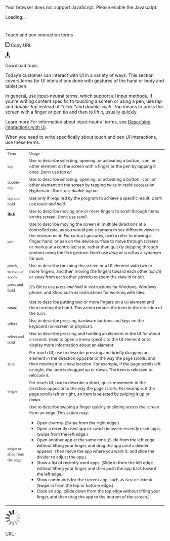 Your browser does not support JavaScript. Please enable the Javascript.

Loading...

# 

Touch and pen interaction terms

![Copy URL](touch-pen-interaction-terms_files/Copy.png)
Copy URL

![Download](touch-pen-interaction-terms_files/Download.png)

Download topic

Today’s
customer can interact with UI in a variety of ways. This section
covers terms for UI interactions done with gestures of
the hand or body and tablet pen. 

In general, use input-neutral terms, which support all input methods. If you're writing content specific to touching a screen or using a pen, use *tap* and *double-tap* instead of *click *and *double-click*. *Tap* means to press the screen with a finger or pen tip and then to lift it, usually quickly. 

Learn more For information about input-neutral terms, see [Describing interactions with UI](https://worldready.cloudapp.net/Styleguide/Read?id=2700&topicid=26472).

When you need to write specifically about touch and pen UI interactions, use these terms. 

<table>
<tbody>
<tr class="odd">
<td><span style="font-family: Segoe UI Semibold; font-size: small;">Term</span></td>
<td><span style="font-family: Segoe UI Semibold; font-size: small;">Usage</span></td>
</tr>
<tr class="even">
<td><div>
<span style="font-family: Segoe UI Semibold; font-size: small;">tap</span>
</div></td>
<td><div>
<span style="font-family: Segoe UI; font-size: small;">Use to describe selecting, opening, or activating a button, icon, or other element on the screen with a finger or the pen by tapping it once. Don’t use </span><em><span style="font-family: Segoe UI; font-size: small;">tap on.</span></em>
</div></td>
</tr>
<tr class="odd">
<td><div>
<span style="font-family: Segoe UI Semibold; font-size: small;">double-tap</span>
</div></td>
<td><div>
<span style="font-family: Segoe UI; font-size: small;">Use to describe selecting, opening, or activating a button, icon, or other element on the screen by tapping twice in rapid succession. Hyphenate. Don’t use </span><em><span style="font-family: Segoe UI; font-size: small;">double-tap on. </span></em>
</div></td>
</tr>
<tr class="even">
<td><div>
<span style="font-family: Segoe UI Semibold; font-size: small;">tap and hold</span>
</div></td>
<td><div>
<span style="font-family: Segoe UI; font-size: small;">Use only </span><span style="font-family: Segoe UI; font-size: small;"><span style="font-family: Segoe UI; font-size: small;">if required by the program to achieve a specific result. Don’t use </span><em>touch and hold</em><span style="font-family: Segoe UI; font-size: small;">.</span></span>
</div></td>
</tr>
<tr class="odd">
<td><div>
<strong><span style="font-family: Segoe UI Semibold; font-size: small;">flick</span></strong>
</div></td>
<td><div>
<span style="font-family: Segoe UI; font-size: small;">Use to describe moving one or more fingers to scroll through items on the screen. Don’t use </span><em><span style="font-family: Segoe UI; font-size: small;">scroll</span></em><span style="font-family: Segoe UI; font-size: small;">.</span>
</div></td>
</tr>
<tr class="even">
<td><div>
<span style="font-family: Segoe UI Semibold; font-size: small;">pan</span>
</div></td>
<td><div>
<span style="font-family: Segoe UI; font-size: small;">Use to describe moving the screen in multiple directions at a controlled rate, as you would </span><em><span style="font-family: Segoe UI; font-size: small;">pan</span></em><span style="font-family: Segoe UI; font-size: small;"> a camera to see different views in the environment. For contact gestures, use to refer to moving a finger, hand, or pen on the device surface to move through screens or menus at a controlled rate, rather than quickly skipping through content using the flick gesture. Don’t use </span><em><span style="font-family: Segoe UI; font-size: small;">drag</span></em><span style="font-family: Segoe UI; font-size: small;"> or </span><em><span style="font-family: Segoe UI; font-size: small;">scroll</span></em><span style="font-family: Segoe UI; font-size: small;"> as a synonym for </span><em><span style="font-family: Segoe UI; font-size: small;">pan</span></em><span style="font-family: Segoe UI; font-size: small;">.</span>
</div></td>
</tr>
<tr class="odd">
<td><div>
<span style="font-family: Segoe UI Semibold; font-size: small;">pinch, stretch to zoom</span>
</div></td>
<td><div>
<span style="font-family: Segoe UI; font-size: small;">Use to describe touching the screen or a UI element with two or more fingers, and then moving the fingers toward each other (</span><em><span style="font-family: Segoe UI; font-size: small;">pinch</span></em><span style="font-family: Segoe UI; font-size: small;">) or away from each other (</span><em><span style="font-family: Segoe UI; font-size: small;">stretch</span></em><span style="font-family: Segoe UI; font-size: small;">) to zoom the view in or out.</span>
</div></td>
</tr>
<tr class="even">
<td><div>
<span style="font-family: Segoe UI Semibold; font-size: small;">press and hold</span>
<p></p>
</div></td>
<td><span style="font-family: Segoe UI; font-size: small;">It's OK to use </span><em><span style="font-family: Segoe UI; font-size: small;">press and hold</span></em><span style="font-family: Segoe UI; font-size: small;"> in instructions for Windows, Windows phone, and Xbox, such as instructions for working with tiles.</span></td>
</tr>
<tr class="odd">
<td><div>
<span style="font-family: Segoe UI Semibold; font-size: small;">rotate</span>
</div></td>
<td><div>
<span style="font-family: Segoe UI; font-size: small;">Use to describe putting two or more fingers on a UI element and then turning the hand. This action rotates the item in the direction of the turn. </span>
</div></td>
</tr>
<tr class="even">
<td><div>
<span style="font-family: Segoe UI Semibold; font-size: small;">select</span>
</div></td>
<td><div>
<span style="font-family: Segoe UI; font-size: small;">Use to describe pressing hardware buttons and keys on the keyboard (on-screen or physical). </span>
</div></td>
</tr>
<tr class="odd">
<td><div>
<span style="font-family: Segoe UI Semibold; font-size: small;">select and hold</span>
</div></td>
<td><div>
<span style="font-family: Segoe UI; font-size: small;">Use to describe pressing and holding an element in the UI for about a second. Used to open a menu specific to the UI element or to display more information about an element.</span>
</div></td>
</tr>
<tr class="even">
<td><div>
<span style="font-family: Segoe UI Semibold; font-size: small;">slide</span>
</div></td>
<td><div>
<span style="font-family: Segoe UI; font-size: small;">For touch UI, use to describe pressing and briefly dragging an element in the direction opposite to the way the page scrolls, and then moving it to a new location. For example, if the page scrolls left or right, the item is dragged up or down. The item is released to relocate it. </span>
</div></td>
</tr>
<tr class="odd">
<td><div>
<span style="font-family: Segoe UI Semibold; font-size: small;">swipe</span>
</div></td>
<td><div>
<span style="font-family: Segoe UI; font-size: small;">For touch UI, use to describe a short, quick movement in the direction opposite to the way the page scrolls. For example, if the page scrolls left or right, an item is selected by swiping it up or down. </span>
</div></td>
</tr>
<tr class="even">
<td><div>
<span style="font-family: Segoe UI Semibold; font-size: small;">swipe or slide from the edge</span>
</div></td>
<td><div>
<span style="font-family: Segoe UI; font-size: small;">Use to describe swiping a finger quickly or sliding across the screen from an edge. This action may:</span>
</div>
<ul>
<li><span style="font-family: Segoe UI; font-size: small;">Open charms. (Swipe from the right edge.)</span></li>
<li><span style="font-family: Segoe UI; font-size: small;">Open a recently used app or switch between recently used apps. (Swipe from the left edge.) </span></li>
<li><span style="font-family: Segoe UI; font-size: small;">Open another app at the same time. (Slide from the left edge without lifting your finger, and drag the app until a divider appears. Then move the app where you want it, and slide the divider to adjust the app.) </span></li>
<li><span style="font-family: Segoe UI; font-size: small;">Show a list of recently used apps. (Slide in from the left edge without lifting your finger, and then push the app back toward the left edge.)</span></li>
<li><span style="font-family: Segoe UI; font-size: small;">Show commands for the current app, such as </span><span style="font-family: Segoe UI Semibold; font-size: small;">New</span><span style="font-family: Segoe UI; font-size: small;"> or </span><span style="font-family: Segoe UI Semibold; font-size: small;">Refresh</span><span style="font-family: Segoe UI; font-size: small;">. (Swipe in from the top or bottom edge.)</span></li>
<li><span style="font-family: Segoe UI; font-size: small;">Close an app. (Slide down from the top edge without lifting your finger, and then drag the app to the bottom of the screen.)</span></li>
</ul></td>
</tr>
</tbody>
</table>

![In progress](touch-pen-interaction-terms_files/activity-large.gif)

URL :
